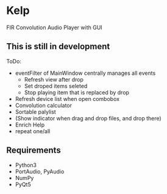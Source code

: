 Kelp
====

FIR Convolution Audio Player with GUI



This is still in development
----------------------------

ToDo:

* eventFilter of MainWindow centrally manages all events
	- Refresh view after drop
	- Set droped items seleted
	- Stop playing item that is replaced by drop
* Refresh device list when open combobox
* Convolution calculator
* Sortable palylist
* (Show indicator when drag and drop files, and drop there)
* Enrich Help
* repeat one/all


Requirements
------------

* Python3
* PortAudio, PyAudio
* NumPy
* PyQt5

